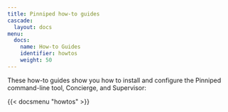 ```yaml
---
title: Pinniped how-to guides
cascade:
  layout: docs
menu:
  docs:
    name: How-to Guides
    identifier: howtos
    weight: 50
---
```


These how-to guides show you how to install and configure the Pinniped command-line tool, Concierge, and Supervisor:

{{< docsmenu "howtos" >}}
